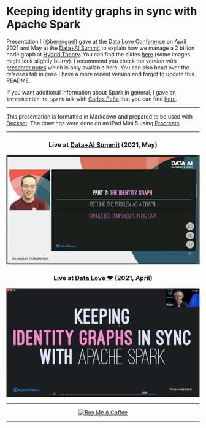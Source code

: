# Keeping identity graphs in sync with Apache Spark

Presentation I ([@berenguel](https://twitter.com/berenguel)) gave at the [Data Love Conference](https://datalove.konfy.care) on April 2021
and May at the [Data+AI Summit](https://databricks.com/session_na21/keeping-identity-graphs-in-sync-with-apache-spark) to explain how we manage a 2 billion node graph at [Hybrid Theory](https://www.hybridtheory.com). You can find the slides
[here](https://github.com/rberenguel/identity-graphs/releases/download/0.2.0/identity-graphs.pdf)
(some images might look slightly blurry). I recommend you check the version with
[presenter
notes](https://github.com/rberenguel/identity-graphs/releases/download/0.2.0/identity-graphs-with-notes.pdf)
which is only available here. You can also head over the _releases_ tab in case I have a more recent version and forgot to update this README.

If you want additional information about Spark in general, I gave an
`introduction to Spark` talk with [Carlos Peña](http://twitter.com/crafty_coder)
that you can find [here](https://github.com/rberenguel/WelcomeToApacheSpark).

---

This presentation is formatted in Markdown and prepared to be used with
[Deckset](https://www.decksetapp.com/). The drawings were done on an iPad Mini 5
using [Procreate](https://procreate.art).

---
<div align="center">

### Live at [Data+AI Summit](https://databricks.com/session_na21/keeping-identity-graphs-in-sync-with-apache-spark) (2021, May)


  <img src="images/data-ai-summit.jpg" width="600"></img>

### Live at [Data Love ❤️](https://datalove.konfy.care) (2021, April)


  <img src="images/datalove.png" width="600"></img>

---

<a href="https://www.buymeacoffee.com/rberenguel" target="_blank"><img src="https://cdn.buymeacoffee.com/buttons/default-orange.png" alt="Buy Me A Coffee" height="51" width="217"></a>

---

</div>